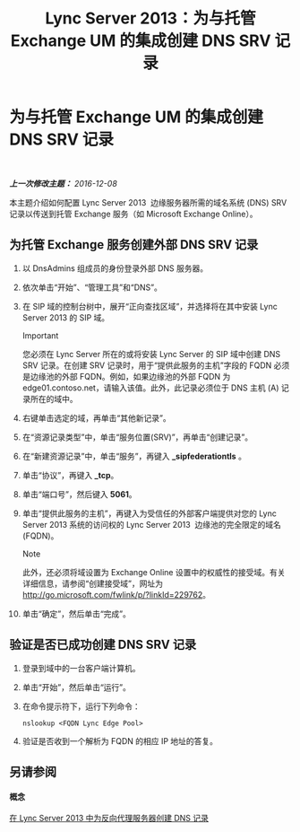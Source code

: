 ﻿---
title: Lync Server 2013：为与托管 Exchange UM 的集成创建 DNS SRV 记录
TOCTitle: 为与托管 Exchange UM 的集成创建 DNS SRV 记录
ms:assetid: 8ea590ae-58ea-4ca5-9853-e0708b3ea760
ms:mtpsurl: https://technet.microsoft.com/zh-cn/library/Hh500728(v=OCS.15)
ms:contentKeyID: 49313558
ms.date: 12/10/2016
mtps_version: v=OCS.15
ms.translationtype: HT
---

# 为与托管 Exchange UM 的集成创建 DNS SRV 记录

 

_**上一次修改主题：** 2016-12-08_

本主题介绍如何配置 Lync Server 2013  边缘服务器所需的域名系统 (DNS) SRV 记录以传送到托管 Exchange 服务（如 Microsoft Exchange Online）。

## 为托管 Exchange 服务创建外部 DNS SRV 记录

1.  以 DnsAdmins 组成员的身份登录外部 DNS 服务器。

2.  依次单击“开始”、“管理工具”和“DNS”。

3.  在 SIP 域的控制台树中，展开“正向查找区域”，并选择将在其中安装 Lync Server 2013 的 SIP 域。
    
    > [!IMPORTANT]
    > 您必须在 Lync Server 所在的或将安装 Lync Server 的 SIP 域中创建 DNS SRV 记录。在创建 SRV 记录时，用于“提供此服务的主机”字段的 FQDN 必须是边缘池的外部 FQDN。例如，如果边缘池的外部 FQDN 为 edge01.contoso.net，请输入该值。此外，此记录必须位于 DNS 主机 (A) 记录所在的域中。


4.  右键单击选定的域，再单击“其他新记录”。

5.  在“资源记录类型”中，单击“服务位置(SRV)”，再单击“创建记录”。

6.  在“新建资源记录”中，单击“服务”，再键入 **\_sipfederationtls** 。

7.  单击“协议”，再键入 **\_tcp**。

8.  单击“端口号”，然后键入 **5061**。

9.  单击“提供此服务的主机”，再键入为受信任的外部客户端提供对您的 Lync Server 2013 系统的访问权的 Lync Server 2013  边缘池的完全限定的域名 (FQDN)。
    
    > [!NOTE]  
    > 此外，还必须将域设置为 Exchange Online 设置中的权威性的接受域。有关详细信息，请参阅“创建接受域”，网址为 <a href="http://go.microsoft.com/fwlink/p/?linkid=229762">http://go.microsoft.com/fwlink/p/?linkId=229762</a>。
    


10. 单击“确定”，然后单击“完成”。

## 验证是否已成功创建 DNS SRV 记录

1.  登录到域中的一台客户端计算机。

2.  单击“开始”，然后单击“运行”。

3.  在命令提示符下，运行下列命令：
    
        nslookup <FQDN Lync Edge Pool>

4.  验证是否收到一个解析为 FQDN 的相应 IP 地址的答复。

## 另请参阅

#### 概念

[在 Lync Server 2013 中为反向代理服务器创建 DNS 记录](lync-server-2013-create-dns-records-for-reverse-proxy-servers.md)

